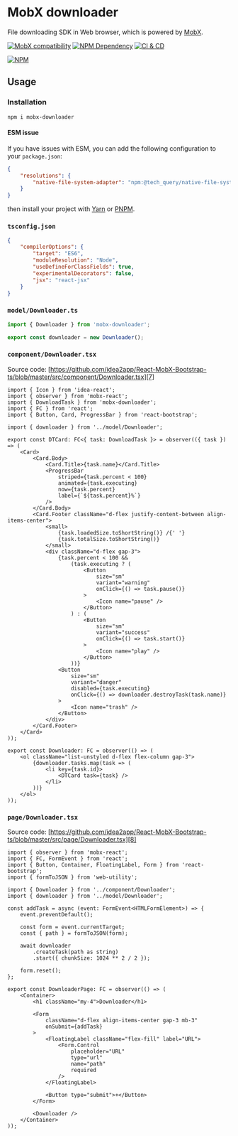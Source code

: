 # MobX downloader

File downloading SDK in Web browser, which is powered by [MobX][1].

[![MobX compatibility](https://img.shields.io/badge/Compatible-1?logo=mobx&label=MobX%206%2F7)][1]
[![NPM Dependency](https://img.shields.io/librariesio/github/idea2app/MobX-downloader.svg)][2]
[![CI & CD](https://github.com/idea2app/MobX-downloader/actions/workflows/main.yml/badge.svg)][3]

[![NPM](https://nodei.co/npm/mobx-downloader.png?downloads=true&downloadRank=true&stars=true)][4]

## Usage

### Installation

```shell
npm i mobx-downloader
```

#### ESM issue

If you have issues with ESM, you can add the following configuration to your `package.json`:

```json
{
    "resolutions": {
        "native-file-system-adapter": "npm:@tech_query/native-file-system-adapter@^3.0.3"
    }
}
```

then install your project with [Yarn][5] or [PNPM][6].

### `tsconfig.json`

```json
{
    "compilerOptions": {
        "target": "ES6",
        "moduleResolution": "Node",
        "useDefineForClassFields": true,
        "experimentalDecorators": false,
        "jsx": "react-jsx"
    }
}
```

### `model/Downloader.ts`

```javascript
import { Downloader } from 'mobx-downloader';

export const downloader = new Downloader();
```

### `component/Downloader.tsx`

Source code: [https://github.com/idea2app/React-MobX-Bootstrap-ts/blob/master/src/component/Downloader.tsx][7]

```tsx
import { Icon } from 'idea-react';
import { observer } from 'mobx-react';
import { DownloadTask } from 'mobx-downloader';
import { FC } from 'react';
import { Button, Card, ProgressBar } from 'react-bootstrap';

import { downloader } from '../model/Downloader';

export const DTCard: FC<{ task: DownloadTask }> = observer(({ task }) => (
    <Card>
        <Card.Body>
            <Card.Title>{task.name}</Card.Title>
            <ProgressBar
                striped={task.percent < 100}
                animated={task.executing}
                now={task.percent}
                label={`${task.percent}%`}
            />
        </Card.Body>
        <Card.Footer className="d-flex justify-content-between align-items-center">
            <small>
                {task.loadedSize.toShortString()} /{' '}
                {task.totalSize.toShortString()}
            </small>
            <div className="d-flex gap-3">
                {task.percent < 100 &&
                    (task.executing ? (
                        <Button
                            size="sm"
                            variant="warning"
                            onClick={() => task.pause()}
                        >
                            <Icon name="pause" />
                        </Button>
                    ) : (
                        <Button
                            size="sm"
                            variant="success"
                            onClick={() => task.start()}
                        >
                            <Icon name="play" />
                        </Button>
                    ))}
                <Button
                    size="sm"
                    variant="danger"
                    disabled={task.executing}
                    onClick={() => downloader.destroyTask(task.name)}
                >
                    <Icon name="trash" />
                </Button>
            </div>
        </Card.Footer>
    </Card>
));

export const Downloader: FC = observer(() => (
    <ol className="list-unstyled d-flex flex-column gap-3">
        {downloader.tasks.map(task => (
            <li key={task.id}>
                <DTCard task={task} />
            </li>
        ))}
    </ol>
));
```

### `page/Downloader.tsx`

Source code: [https://github.com/idea2app/React-MobX-Bootstrap-ts/blob/master/src/page/Downloader.tsx][8]

```tsx
import { observer } from 'mobx-react';
import { FC, FormEvent } from 'react';
import { Button, Container, FloatingLabel, Form } from 'react-bootstrap';
import { formToJSON } from 'web-utility';

import { Downloader } from '../component/Downloader';
import { downloader } from '../model/Downloader';

const addTask = async (event: FormEvent<HTMLFormElement>) => {
    event.preventDefault();

    const form = event.currentTarget;
    const { path } = formToJSON(form);

    await downloader
        .createTask(path as string)
        .start({ chunkSize: 1024 ** 2 / 2 });

    form.reset();
};

export const DownloaderPage: FC = observer(() => (
    <Container>
        <h1 className="my-4">Downloader</h1>

        <Form
            className="d-flex align-items-center gap-3 mb-3"
            onSubmit={addTask}
        >
            <FloatingLabel className="flex-fill" label="URL">
                <Form.Control
                    placeholder="URL"
                    type="url"
                    name="path"
                    required
                />
            </FloatingLabel>

            <Button type="submit">+</Button>
        </Form>

        <Downloader />
    </Container>
));
```

[1]: https://mobx.js.org/
[2]: https://libraries.io/npm/mobx-downloader
[3]: https://github.com/idea2app/MobX-downloader/actions/workflows/main.yml
[4]: https://nodei.co/npm/mobx-downloader/
[5]: https://yarnpkg.com/
[6]: https://pnpm.io/
[7]: https://github.com/idea2app/React-MobX-Bootstrap-ts/blob/master/src/component/Downloader.tsx
[8]: https://github.com/idea2app/React-MobX-Bootstrap-ts/blob/master/src/page/Downloader.tsx

